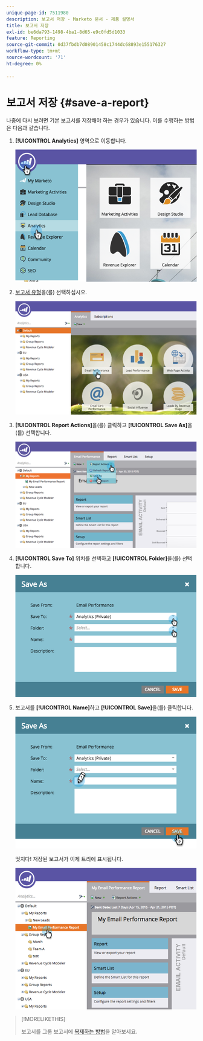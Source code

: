 ```yaml
---
unique-page-id: 7511980
description: 보고서 저장 - Marketo 문서 - 제품 설명서
title: 보고서 저장
exl-id: be6da793-1498-4ba1-8d65-e9c0fd5d1033
feature: Reporting
source-git-commit: 0d37fbdb7d08901458c1744dc68893e155176327
workflow-type: tm+mt
source-wordcount: '71'
ht-degree: 0%

---
```


# 보고서 저장 {#save-a-report}

나중에 다시 보려면 기본 보고서를 저장해야 하는 경우가 있습니다. 이를 수행하는 방법은 다음과 같습니다.

1. **[!UICONTROL Analytics]** 영역으로 이동합니다.

   ![](assets/image2015-4-30-11-3a50-3a5.png)

1. [보고서 유형](/help/marketo/product-docs/reporting/basic-reporting/report-types/report-type-overview.md)을(를) 선택하십시오.

   ![](assets/image2015-4-20-16-3a57-3a42.png)

1. **[!UICONTROL Report Actions]**&#x200B;을(를) 클릭하고 **[!UICONTROL Save As]**&#x200B;을(를) 선택합니다.

   ![](assets/image2015-4-20-17-3a4-3a11.png)

1. **[!UICONTROL Save To]** 위치를 선택하고 **[!UICONTROL Folder]**&#x200B;을(를) 선택합니다.

   ![](assets/image2015-4-20-17-3a33-3a25.png)

1. 보고서를 **[!UICONTROL Name]**&#x200B;하고 **[!UICONTROL Save]**&#x200B;을(를) 클릭합니다.

   ![](assets/image2015-4-20-17-3a34-3a57.png)

   멋지다! 저장된 보고서가 이제 트리에 표시됩니다.

   ![](assets/image2015-4-21-11-3a12-3a40.png)

>[!MORELIKETHIS]
>
>보고서를 그룹 보고서에 [복제하는 방법](/help/marketo/product-docs/reporting/basic-reporting/report-activity/clone-a-report-to-group-reports.md)을 알아보세요.
